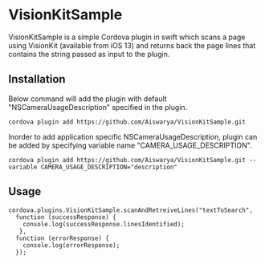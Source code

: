 # VisionKitSample

VisionKitSample is a simple Cordova plugin in swift which scans a page using VisionKit (available from iOS 13) and returns back the page lines that contains the string passed as input to the plugin.

## Installation

Below command will add the plugin with default "NSCameraUsageDescription" specified in the plugin.
```
cordova plugin add https://github.com/Aiswarya/VisionKitSample.git
```
Inorder to add application specific NSCameraUsageDescription, plugin can be added by specifying variable name "CAMERA_USAGE_DESCRIPTION". 
```
cordova plugin add https://github.com/Aiswarya/VisionKitSample.git --variable CAMERA_USAGE_DESCRIPTION="description"
```

## Usage

```
cordova.plugins.VisionKitSample.scanAndRetreiveLines("textToSearch",
  function (successResponse) {
    console.log(successResponse.linesIdentified);
   }, 
  function (errorResponse) {
    console.log(errorResponse);
  });
```
